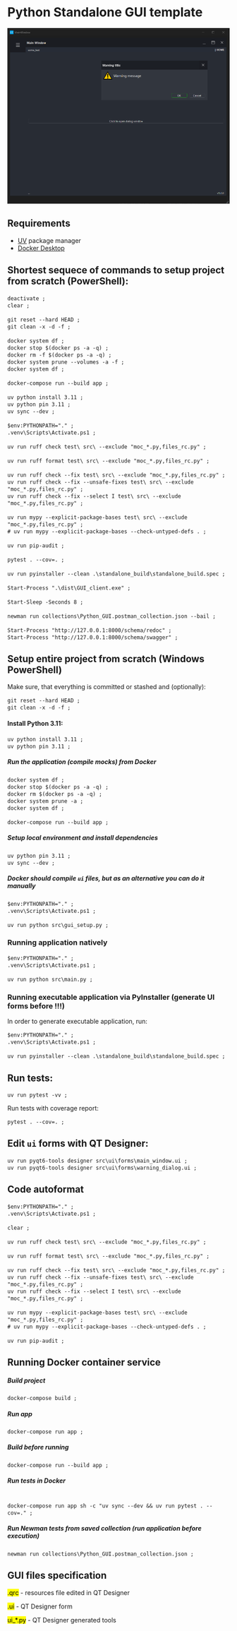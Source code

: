 # Python Standalone GUI template

[![Preview Image](images/Runtime_screenshot.png)](https://github.com/DariuszMak/python-standalone-gui-template/releases/download/0.5.0/GUI_client.exe)

## Requirements

- [UV](https://github.com/astral-sh/uv) package manager
- [Docker Desktop](https://www.docker.com/products/docker-desktop)


## Shortest sequece of commands to setup project from scratch (PowerShell):

```commandline
deactivate ; 
clear ; 

git reset --hard HEAD ; 
git clean -x -d -f ; 

docker system df ; 
docker stop $(docker ps -a -q) ; 
docker rm -f $(docker ps -a -q) ; 
docker system prune --volumes -a -f ; 
docker system df ; 

docker-compose run --build app ; 

uv python install 3.11 ; 
uv python pin 3.11 ; 
uv sync --dev ; 

$env:PYTHONPATH="." ; 
.venv\Scripts\Activate.ps1 ; 

uv run ruff check test\ src\ --exclude "moc_*.py,files_rc.py" ; 

uv run ruff format test\ src\ --exclude "moc_*.py,files_rc.py" ; 

uv run ruff check --fix test\ src\ --exclude "moc_*.py,files_rc.py" ; 
uv run ruff check --fix --unsafe-fixes test\ src\ --exclude "moc_*.py,files_rc.py" ; 
uv run ruff check --fix --select I test\ src\ --exclude "moc_*.py,files_rc.py" ; 

uv run mypy --explicit-package-bases test\ src\ --exclude "moc_*.py,files_rc.py" ; 
# uv run mypy --explicit-package-bases --check-untyped-defs . ; 

uv run pip-audit ; 

pytest . --cov=. ; 

uv run pyinstaller --clean .\standalone_build\standalone_build.spec ; 

Start-Process ".\dist\GUI_client.exe" ; 

Start-Sleep -Seconds 8 ; 

newman run collections\Python_GUI.postman_collection.json --bail ; 

Start-Process "http://127.0.0.1:8000/schema/redoc" ; 
Start-Process "http://127.0.0.1:8000/schema/swagger" ; 
```


## Setup entire project from scratch (Windows PowerShell)

Make sure, that everything is committed or stashed and (optionally):

```commandline
git reset --hard HEAD ; 
git clean -x -d -f ; 
```

#### Install Python 3.11:

```commandline
uv python install 3.11 ; 
uv python pin 3.11 ; 
```

##### Run the application (compile mocks) from Docker

```commandline
docker system df ; 
docker stop $(docker ps -a -q) ; 
docker rm $(docker ps -a -q) ; 
docker system prune -a ; 
docker system df ; 

docker-compose run --build app ; 
```

##### Setup local environment and install dependencies

```commandline 
uv python pin 3.11 ; 
uv sync --dev ; 
```

##### Docker should compile ```ui``` files, but as an alternative you can do it manually

```commandline
$env:PYTHONPATH="." ; 
.venv\Scripts\Activate.ps1 ; 

uv run python src\gui_setup.py ; 
```

### Running application natively

```commandline
$env:PYTHONPATH="." ; 
.venv\Scripts\Activate.ps1 ; 

uv run python src\main.py ; 
```

### Running executable application via PyInstaller (generate UI forms before !!!)

In order to generate executable application, run:
```commandline
$env:PYTHONPATH="." ; 
.venv\Scripts\Activate.ps1 ; 

uv run pyinstaller --clean .\standalone_build\standalone_build.spec ; 
```


## Run tests:

```commandline
uv run pytest -vv ; 
```

Run tests with coverage report:

```commandline
pytest . --cov=. ; 
```


## Edit `ui` forms with QT Designer:

```commandline
uv run pyqt6-tools designer src\ui\forms\main_window.ui ;
uv run pyqt6-tools designer src\ui\forms\warning_dialog.ui ;
```


## Code autoformat

```commandline
$env:PYTHONPATH="." ; 
.venv\Scripts\Activate.ps1 ; 

clear ; 

uv run ruff check test\ src\ --exclude "moc_*.py,files_rc.py" ; 

uv run ruff format test\ src\ --exclude "moc_*.py,files_rc.py" ; 

uv run ruff check --fix test\ src\ --exclude "moc_*.py,files_rc.py" ; 
uv run ruff check --fix --unsafe-fixes test\ src\ --exclude "moc_*.py,files_rc.py" ; 
uv run ruff check --fix --select I test\ src\ --exclude "moc_*.py,files_rc.py" ; 

uv run mypy --explicit-package-bases test\ src\ --exclude "moc_*.py,files_rc.py" ; 
# uv run mypy --explicit-package-bases --check-untyped-defs . ; 

uv run pip-audit ; 
```

## Running Docker container service

##### Build project
```commandline
docker-compose build ; 
```

##### Run app
```commandline
docker-compose run app ; 
```

##### Build before running
```commandline
docker-compose run --build app ; 
```
##### Run tests in Docker
```commandline

docker-compose run app sh -c "uv sync --dev && uv run pytest . --cov=." ; 
```

##### Run Newman tests from saved collection (run application before execution)
```commandline
newman run collections\Python_GUI.postman_collection.json ; 
```

## GUI files specification

<mark>.qrc</mark> - resources file edited in QT Designer

<mark>.ui</mark> - QT Designer form

<mark>ui_*.py</mark> - QT Designer generated tools
